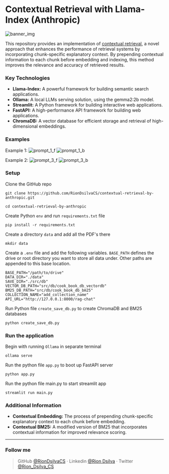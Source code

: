 # Contextual Retrieval with Llama-Index (Anthropic)
![banner_img](./img/dataflow.png)

This repository provides an implementation of [contextual retrieval](https://www.anthropic.com/news/contextual-retrieval), a novel approach that enhances the performance of retrieval systems by incorporating chunk-specific explanatory context. By prepending contextual information to each chunk before embedding and indexing, this method improves the relevance and accuracy of retrieved results.

### Key Technologies

- **Llama-Index:** A powerful framework for building semantic search applications.
- **Ollama:** A local LLMs serving solution, using the gemma2:2b model.
- **Streamlit:** A Python framework for building interactive web applications.
- **FastAPI:** A high-performance API framework for building web applications.
- **ChromaDB:** A vector database for efficient storage and retrieval of high-dimensional embeddings.

### Examples

Example 1:
![prompt_1_f](./img/prompt_1_f.png)
![prompt_1_b](./img/prompt_1_s.png)

Example 2:
![prompt_3_f](./img/prompt_2_f.png)
![prompt_3_b](./img/prompt_2_s.png)

### Setup

Clone the GitHub repo
```shell
git clone https://github.com/RionDsilvaCS/contextual-retrieval-by-anthropic.git
```
```shell
cd contextual-retrieval-by-anthropic
```

Create Python `env` and run `requirements.txt` file
```shell 
pip install -r requirements.txt
```

Create a directory `data` and add all the PDF's there
```shell
mkdir data
```

Create a `.env` file and add the following variables. `BASE_PATH` defines the
drive or root directory you want to store all data under. Other paths are
appended to this base location.
```shell
BASE_PATH="/path/to/drive"
DATA_DIR="./data"
SAVE_DIR="./src/db"
VECTOR_DB_PATH="src/db/cook_book_db_vectordb"
BM25_DB_PATH="src/db/cook_book_db_bm25"
COLLECTION_NAME="add_collection_name"
API_URL="http://127.0.0.1:8000/rag-chat"
```

Run Python file `create_save_db.py` to create ChromaDB and BM25 databases 
```shell
python create_save_db.py
```

### Run the application 

Begin with running `Ollama` in separate terminal 
```shell
ollama serve
```

Run the python file `app.py` to boot up FastAPI server
```shell
python app.py
```

Run the python file main.py to start streamlit app
```shell
streamlit run main.py
```

### Additional Information

- **Contextual Embedding:** The process of prepending chunk-specific explanatory context to each chunk before embedding.
- **Contextual BM25:** A modified version of BM25 that incorporates contextual information for improved relevance scoring.

----
### Follow me

>GitHub [@RionDsilvaCS](https://github.com/RionDsilvaCS)  ·  Linkedin [@Rion Dsilva](https://www.linkedin.com/in/rion-dsilva-043464229/)   ·  Twitter [@Rion_Dsilva_CS](https://twitter.com/rion_dsilva_cs)
